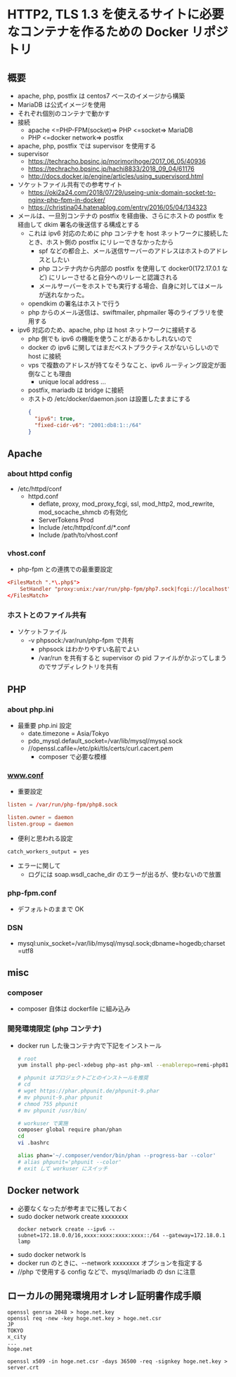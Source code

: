 # HTTP2, TLS 1.3 を使えるサイトに必要なコンテナを作るための Docker リポジトリ

## 概要
- apache, php, postfix は centos7 ベースのイメージから構築
- MariaDB は公式イメージを使用
- それぞれ個別のコンテナで動かす
- 接続
	* apache <=PHP-FPM(socket)=> PHP <=socket=> MariaDB
	* PHP <=docker network=> postfix
- apache, php, postfix では supervisor を使用する
- supervisor
	* https://techracho.bpsinc.jp/morimorihoge/2017_06_05/40936
	* https://techracho.bpsinc.jp/hachi8833/2018_09_04/61176
	* http://docs.docker.jp/engine/articles/using_supervisord.html
- ソケットファイル共有での参考サイト
	* https://oki2a24.com/2018/07/29/useing-unix-domain-socket-to-nginx-php-fpm-in-docker/
	* https://christina04.hatenablog.com/entry/2016/05/04/134323
- メールは、一旦別コンテナの postfix を経由後、さらにホストの postfix を経由して dkim 署名の後送信する構成とする
	* これは ipv6 対応のために php コンテナを host ネットワークに接続したとき、ホスト側の postfix にリレーできなかったから
		- spf などの都合上、メール送信サーバーのアドレスはホストのアドレスとしたい
		- php コンテナ内から内部の postfix を使用して docker0(172.17.0.1 など) にリレーさせると自分へのリレーと認識される
		- メールサーバーをホストでも実行する場合、自身に対してはメールが送れなかった。
	* opendkim の署名はホストで行う
	* php からのメール送信は、swiftmailer, phpmailer 等のライブラリを使用する
- ipv6 対応のため、apache, php は host ネットワークに接続する
	* php 側でも ipv6 の機能を使うことがあるかもしれないので
	* docker の ipv6 に関してはまだベストプラクティスがないらしいので host に接続
	* vps で複数のアドレスが持てなそうなこと、ipv6 ルーティング設定が面倒なことも理由
		- unique local address ...
	* postfix, mariadb は bridge に接続
	* ホストの /etc/docker/daemon.json は設置したままにする
		```json
		{
		  "ipv6": true,
		  "fixed-cidr-v6": "2001:db8:1::/64"
		}
		```


## Apache
### about httpd config
- /etc/httpd/conf
	* httpd.conf
		- deflate, proxy, mod_proxy_fcgi, ssl, mod_http2, mod_rewrite, mod_socache_shmcb の有効化
		- ServerTokens Prod
		- Include /etc/httpd/conf.d/*.conf
		- Include /path/to/vhost.conf

### vhost.conf
- php-fpm との連携での最重要設定
```conf
<FilesMatch ".*\.php$">
    SetHandler "proxy:unix:/var/run/php-fpm/php7.sock|fcgi://localhost"
</FilesMatch>
```

### ホストとのファイル共有
- ソケットファイル
	* -v phpsock:/var/run/php-fpm で共有
		- phpsock はわかりやすい名前でよい
		- /var/run を共有すると supervisor の pid ファイルがかぶってしまうのでサブディレクトリを共有



## PHP
### about php.ini
- 最重要 php.ini 設定
	* date.timezone = Asia/Tokyo
	* pdo_mysql.default_socket=/var/lib/mysql/mysql.sock
	* //openssl.cafile=/etc/pki/tls/certs/curl.cacert.pem
		- composer で必要な模様

### www.conf
- 重要設定
```conf
listen = /var/run/php-fpm/php8.sock

listen.owner = daemon
listen.group = daemon
```
- 便利と思われる設定
```
catch_workers_output = yes
```
- エラーに関して
	* ログには soap.wsdl_cache_dir のエラーが出るが、使わないので放置

### php-fpm.conf
- デフォルトのままで OK

### DSN
- mysql:unix_socket=/var/lib/mysql/mysql.sock;dbname=hogedb;charset=utf8



## misc

### composer
- composer 自体は dockerfile に組み込み


### 開発環境限定 (php コンテナ)
- docker run した後コンテナ内で下記をインストール
	```sh
	# root
	yum install php-pecl-xdebug php-ast php-xml --enablerepo=remi-php81

	# phpunit はプロジェクトごとのインストールを推奨
	# cd
	# wget https://phar.phpunit.de/phpunit-9.phar
	# mv phpunit-9.phar phpunit
	# chmod 755 phpunit
	# mv phpunit /usr/bin/

	# workuser で実施
	composer global require phan/phan
	cd
	vi .bashrc

	alias phan='~/.composer/vendor/bin/phan --progress-bar --color'
	# alias phpunit='phpunit --color'
	# exit して workuser にスイッチ
	```


## Docker network
- 必要なくなったが参考までに残しておく
- sudo docker network create xxxxxxxx
	```
	docker network create --ipv6 --subnet=172.18.0.0/16,xxxx:xxxx:xxxx:xxxx::/64 --gateway=172.18.0.1 lamp
	```
- sudo docker network ls
- docker run のときに、--network xxxxxxxx オプションを指定する
- //php で使用する config などで、mysql/mariadb の dsn に注意


## ローカルの開発環境用オレオレ証明書作成手順
```
openssl genrsa 2048 > hoge.net.key
openssl req -new -key hoge.net.key > hoge.net.csr
JP
TOKYO
x_city
...
hoge.net

openssl x509 -in hoge.net.csr -days 36500 -req -signkey hoge.net.key > server.crt
```
